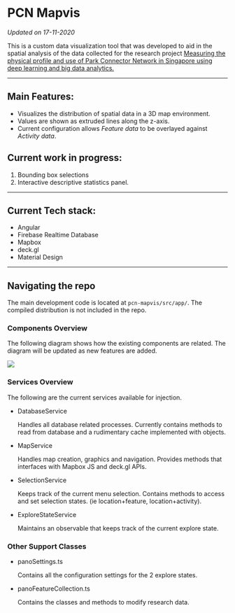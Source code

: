 # PCN Mapvis
*Updated on 17-11-2020*

This is a custom data visualization tool that was developed to aid in the spatial analysis of the data collected for the research project [Measuring the physical profile and use of Park Connector Network in Singapore using deep learning and big data analytics.](https://www.researchgate.net/publication/329909265_Measuring_the_physical_profile_and_use_of_Park_Connector_Network_in_Singapore_using_deep_learning_and_big_data_analytics)

___

## Main Features:

- Visualizes the distribution of spatial data in a 3D map environment.
- Values are shown as extruded lines along the z-axis.
- Current configuration allows *Feature data* to be overlayed against *Activity data*.


## Current work in progress:
1. Bounding box selections
1. Interactive descriptive statistics panel.

___

## Current Tech stack:
- Angular
- Firebase Realtime Database 
- Mapbox
- deck.gl
- Material Design
___

## Navigating the repo

The main development code is located at `pcn-mapvis/src/app/`. The compiled distribution is not included in the repo.

### Components Overview

The following diagram shows how the existing components are related. The diagram will be updated as new features are added.

<img src="https://docs.google.com/drawings/d/e/2PACX-1vQjwSLfwUdBAutafIp83B1M-R1T0Zp-y_4_LUZ26UevZaeYQAX2JlWLRUI2IwZ-GY5QI0-gVstUzXD-/pub?w=480&amph=360">

### Services Overview

The following are the current services available for injection.

- DatabaseService
    
    Handles all database related processes. Currently contains methods to read from database and a rudimentary cache implemented with objects.  

- MapService

    Handles map creation, graphics and navigation. Provides methods that interfaces with Mapbox JS and deck.gl APIs. 

- SelectionService 
    
    Keeps track of the current menu selection. Contains methods to access and set selection states. (ie location+feature, location+activity).

- ExploreStateService

    Maintains an observable that keeps track of the current explore state. 

### Other Support Classes

- panoSettings.ts
    
    Contains all the configuration settings for the 2 explore states.

- panoFeatureCollection.ts

    Contains the classes and methods to modify research data. 
